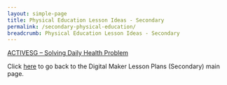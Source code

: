 ```yaml
---
layout: simple-page
title: Physical Education Lesson Ideas - Secondary
permalink: /secondary-physical-education/
breadcrumb: Physical Education Lesson Ideas - Secondary
---
```


[ACTIVESG – Solving Daily Health Problem](/ahmad-ibrahim-secondary-activesg-solving-daily-health-problem/)<br>

Click [here](/in-schools/digital-maker/lesson-ideas-secondary/) to go back to the Digital Maker Lesson Plans (Secondary) main page.
